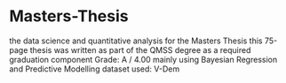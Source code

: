 # Masters-Thesis
the data science and quantitative analysis for the Masters Thesis
this 75-page thesis was written as part of the QMSS degree as a required graduation component
Grade: A / 4.00
mainly using Bayesian Regression and Predictive Modelling 
dataset used: V-Dem
